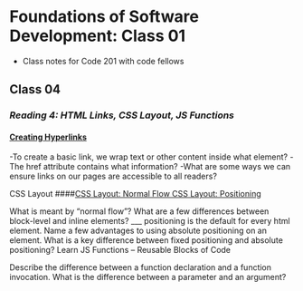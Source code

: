# Foundations of Software Development: Class 01

* Class notes for Code 201 with code fellows

## Class 04 
### *Reading 4: HTML Links, CSS Layout, JS Functions*


#### [Creating Hyperlinks](https://developer.mozilla.org/en-US/docs/Learn/HTML/Introduction_to_HTML/Creating_hyperlinks)


-To create a basic link, we wrap text or other content inside what element?
-The href attribute contains what information?
-What are some ways we can ensure links on our pages are accessible to all readers?


CSS Layout
####[CSS Layout: Normal Flow CSS Layout: Positioning](https://developer.mozilla.org/en-US/docs/Learn/CSS/CSS_layout/Positioning)

What is meant by “normal flow”?
What are a few differences between block-level and inline elements?
___ positioning is the default for every html element.
Name a few advantages to using absolute positioning on an element.
What is a key difference between fixed positioning and absolute positioning?
Learn JS
Functions – Reusable Blocks of Code

Describe the difference between a function declaration and a function invocation.
What is the difference between a parameter and an argument?